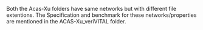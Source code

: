 Both the Acas-Xu folders have same networks but with different file extentions. The Specification and benchmark for these networks/properties are mentioned
in the ACAS-Xu_veriVITAL folder.
